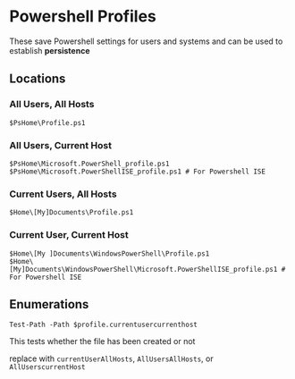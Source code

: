 # Powershell Profiles

These save Powershell settings for users and systems and can be used to establish **persistence**

## Locations

### All Users, All Hosts
```
$PsHome\Profile.ps1
```
### All Users, Current Host
```
$PsHome\Microsoft.PowerShell_profile.ps1
$PsHome\Microsoft.PowerShellISE_profile.ps1 # For Powershell ISE
```
### Current Users, All Hosts
```
$Home\[My]Documents\Profile.ps1
```
### Current User, Current Host
```
$Home\[My ]Documents\WindowsPowerShell\Profile.ps1
$Home\[My]Documents\WindowsPowerShell\Microsoft.PowerShellISE_profile.ps1 # For Powershell ISE
```

## Enumerations

```
Test-Path -Path $profile.currentusercurrenthost
```
This tests whether the file has been created or not


replace with `currentUserAllHosts`, `AllUsersAllHosts`, or `AllUserscurrentHost`
